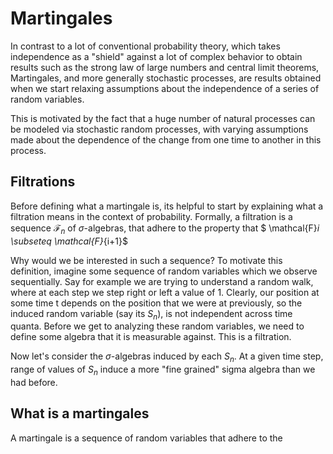 # Martingales

In contrast to a lot of conventional probability theory, which takes independence as a "shield" against a lot of complex behavior to obtain results such as the strong law of large numbers and central limit theorems, Martingales, and more generally stochastic processes, are results obtained when we start relaxing assumptions about the independence of a series of random variables. 

This is motivated by the fact that a huge number of natural processes can be modeled via stochastic random processes, with varying assumptions made about the dependence of the change from one time to another in this process. 

## Filtrations 

Before defining what a martingale is, its helpful to start by explaining what a filtration means in the context of probability. Formally, a filtration is a sequence $\mathcal{F}_n$ 
of $\sigma$-algebras, that adhere to the property that $ \mathcal{F}_i \subseteq \mathcal{F}_{i+1}$

Why would we be interested in such a sequence? To motivate this definition, imagine some sequence of random variables which we observe sequentially. Say for example we are trying to understand a random walk, where at each step we step right or left a value of 1. Clearly, our position at some time t depends on the position that we were at previously, so the induced random variable (say its $S_n$), is not independent across time quanta. Before we get to analyzing these random variables, we need to define some algebra that it is measurable against. This is a filtration.

Now let's consider the $\sigma$-algebras induced by each $S_n$. At a given time step, range of values of $S_n$ induce a more "fine grained" sigma algebra than we had before. 

## What is a martingales

A martingale is a sequence of random variables that adhere to the
